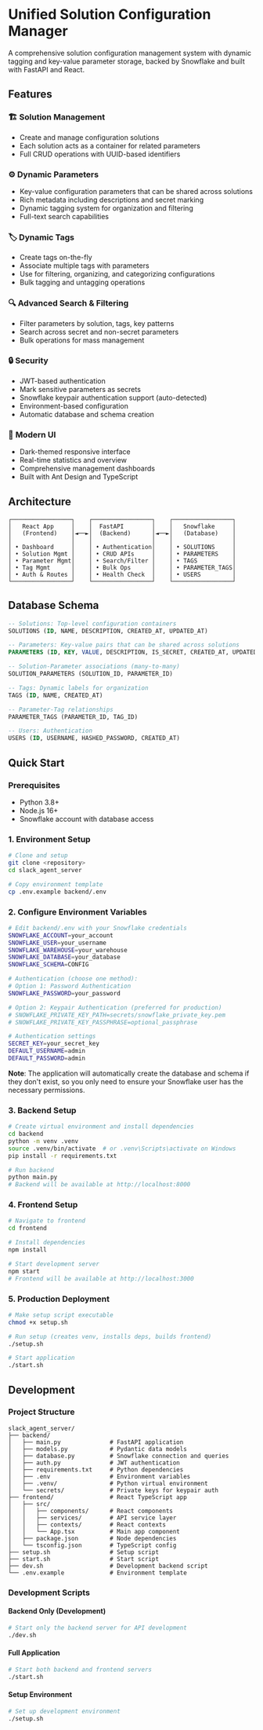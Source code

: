 # Unified Solution Configuration Manager

A comprehensive solution configuration management system with dynamic tagging and key-value parameter storage, backed by Snowflake and built with FastAPI and React.

## Features

### 🏗️ **Solution Management**
- Create and manage configuration solutions
- Each solution acts as a container for related parameters
- Full CRUD operations with UUID-based identifiers

### ⚙️ **Dynamic Parameters**
- Key-value configuration parameters that can be shared across solutions
- Rich metadata including descriptions and secret marking
- Dynamic tagging system for organization and filtering
- Full-text search capabilities

### 🏷️ **Dynamic Tags**
- Create tags on-the-fly
- Associate multiple tags with parameters
- Use for filtering, organizing, and categorizing configurations
- Bulk tagging and untagging operations

### 🔍 **Advanced Search & Filtering**
- Filter parameters by solution, tags, key patterns
- Search across secret and non-secret parameters
- Bulk operations for mass management

### 🔒 **Security**
- JWT-based authentication
- Mark sensitive parameters as secrets
- Snowflake keypair authentication support (auto-detected)
- Environment-based configuration
- Automatic database and schema creation

### 🎨 **Modern UI**
- Dark-themed responsive interface
- Real-time statistics and overview
- Comprehensive management dashboards
- Built with Ant Design and TypeScript

## Architecture

```
┌─────────────────┐    ┌─────────────────┐    ┌─────────────────┐
│   React App     │    │  FastAPI        │    │   Snowflake     │
│   (Frontend)    │◄──►│  (Backend)      │◄──►│   (Database)    │
│                 │    │                 │    │                 │
│ • Dashboard     │    │ • Authentication│    │ • SOLUTIONS     │
│ • Solution Mgmt │    │ • CRUD APIs     │    │ • PARAMETERS    │
│ • Parameter Mgmt│    │ • Search/Filter │    │ • TAGS          │
│ • Tag Mgmt      │    │ • Bulk Ops      │    │ • PARAMETER_TAGS│
│ • Auth & Routes │    │ • Health Check  │    │ • USERS         │
└─────────────────┘    └─────────────────┘    └─────────────────┘
```

## Database Schema

```sql
-- Solutions: Top-level configuration containers
SOLUTIONS (ID, NAME, DESCRIPTION, CREATED_AT, UPDATED_AT)

-- Parameters: Key-value pairs that can be shared across solutions
PARAMETERS (ID, KEY, VALUE, DESCRIPTION, IS_SECRET, CREATED_AT, UPDATED_AT)

-- Solution-Parameter associations (many-to-many)
SOLUTION_PARAMETERS (SOLUTION_ID, PARAMETER_ID)

-- Tags: Dynamic labels for organization
TAGS (ID, NAME, CREATED_AT)

-- Parameter-Tag relationships
PARAMETER_TAGS (PARAMETER_ID, TAG_ID)

-- Users: Authentication
USERS (ID, USERNAME, HASHED_PASSWORD, CREATED_AT)
```

## Quick Start

### Prerequisites
- Python 3.8+
- Node.js 16+
- Snowflake account with database access

### 1. Environment Setup
```bash
# Clone and setup
git clone <repository>
cd slack_agent_server

# Copy environment template
cp .env.example backend/.env
```

### 2. Configure Environment Variables
```bash
# Edit backend/.env with your Snowflake credentials
SNOWFLAKE_ACCOUNT=your_account
SNOWFLAKE_USER=your_username
SNOWFLAKE_WAREHOUSE=your_warehouse
SNOWFLAKE_DATABASE=your_database
SNOWFLAKE_SCHEMA=CONFIG

# Authentication (choose one method):
# Option 1: Password Authentication
SNOWFLAKE_PASSWORD=your_password

# Option 2: Keypair Authentication (preferred for production)
# SNOWFLAKE_PRIVATE_KEY_PATH=secrets/snowflake_private_key.pem
# SNOWFLAKE_PRIVATE_KEY_PASSPHRASE=optional_passphrase

# Authentication settings
SECRET_KEY=your_secret_key
DEFAULT_USERNAME=admin
DEFAULT_PASSWORD=admin
```

**Note**: The application will automatically create the database and schema if they don't exist, so you only need to ensure your Snowflake user has the necessary permissions.

### 3. Backend Setup
```bash
# Create virtual environment and install dependencies
cd backend
python -m venv .venv
source .venv/bin/activate  # or .venv\Scripts\activate on Windows
pip install -r requirements.txt

# Run backend
python main.py
# Backend will be available at http://localhost:8000
```

### 4. Frontend Setup
```bash
# Navigate to frontend
cd frontend

# Install dependencies
npm install

# Start development server
npm start
# Frontend will be available at http://localhost:3000
```

### 5. Production Deployment
```bash
# Make setup script executable
chmod +x setup.sh

# Run setup (creates venv, installs deps, builds frontend)
./setup.sh

# Start application
./start.sh
```

## Development

### Project Structure
```
slack_agent_server/
├── backend/
│   ├── main.py              # FastAPI application
│   ├── models.py            # Pydantic data models
│   ├── database.py          # Snowflake connection and queries
│   ├── auth.py              # JWT authentication
│   ├── requirements.txt     # Python dependencies
│   ├── .env                 # Environment variables
│   ├── .venv/               # Python virtual environment
│   └── secrets/             # Private keys for keypair auth
├── frontend/                # React TypeScript app
│   ├── src/
│   │   ├── components/      # React components
│   │   ├── services/        # API service layer
│   │   ├── contexts/        # React contexts
│   │   └── App.tsx          # Main app component
│   ├── package.json         # Node dependencies
│   └── tsconfig.json        # TypeScript config
├── setup.sh                 # Setup script
├── start.sh                 # Start script
├── dev.sh                   # Development backend script
└── .env.example             # Environment template
```

### Development Scripts

#### Backend Only (Development)
```bash
# Start only the backend server for API development
./dev.sh
```

#### Full Application
```bash
# Start both backend and frontend servers
./start.sh
```

#### Setup Environment
```bash
# Set up development environment
./setup.sh
``` 
